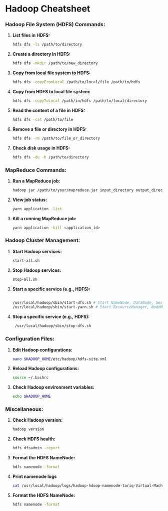 # Hadoop Cheatsheet

### Hadoop File System (HDFS) Commands:

1. **List files in HDFS:**
   ```bash
   hdfs dfs -ls /path/to/directory
   ```

2. **Create a directory in HDFS:**
   ```bash
   hdfs dfs -mkdir /path/to/new_directory
   ```

3. **Copy from local file system to HDFS:**
   ```bash
   hdfs dfs -copyFromLocal /path/to/local/file /path/in/hdfs
   ```

4. **Copy from HDFS to local file system:**
   ```bash
   hdfs dfs -copyToLocal /path/in/hdfs /path/to/local/directory
   ```

5. **Read the content of a file in HDFS:**
   ```bash
   hdfs dfs -cat /path/to/file
   ```

6. **Remove a file or directory in HDFS:**
   ```bash
   hdfs dfs -rm /path/to/file_or_directory
   ```

7. **Check disk usage in HDFS:**
   ```bash
   hdfs dfs -du -h /path/to/directory
   ```

### MapReduce Commands:

1. **Run a MapReduce job:**
   ```bash
   hadoop jar /path/to/your/mapreduce.jar input_directory output_directory
   ```

2. **View job status:**
   ```bash
   yarn application -list
   ```

3. **Kill a running MapReduce job:**
   ```bash
   yarn application -kill <application_id>
   ```

### Hadoop Cluster Management:

1. **Start Hadoop services:**
   ```bash
   start-all.sh
   ```

2. **Stop Hadoop services:**
   ```bash
   stop-all.sh
   ```

3. **Start a specific service (e.g., HDFS):**
   ```bash

   /usr/local/hadoop/sbin/start-dfs.sh # Start NameNode, DataNode, Secondary NameNode, 
   /usr/local/hadoop/sbin/start-yarn.sh # Start ResourceManager, NodeManager
   ```

4. **Stop a specific service (e.g., HDFS):**
   ```bash
    /usr/local/hadoop/sbin/stop-dfs.sh
   ```

### Configuration Files:

1. **Edit Hadoop configurations:**
   ```bash
   nano $HADOOP_HOME/etc/hadoop/hdfs-site.xml
   ```

2. **Reload Hadoop configurations:**
   ```bash
   source ~/.bashrc
   ```

3. **Check Hadoop environment variables:**
   ```bash
   echo $HADOOP_HOME
   ```

### Miscellaneous:

1. **Check Hadoop version:**
   ```bash
   hadoop version
   ```

2. **Check HDFS health:**
   ```bash
   hdfs dfsadmin -report
   ```

3. **Format the HDFS NameNode:**
   ```bash
   hdfs namenode -format
   ```
3. **Print namenode logs**
   ```bash
   cat /usr/local/hadoop/logs/hadoop-hdoop-namenode-tariq-Virtual-Machine.log
   ```
3. **Format the HDFS NameNode:**
   ```bash
   hdfs namenode -format
   ```
